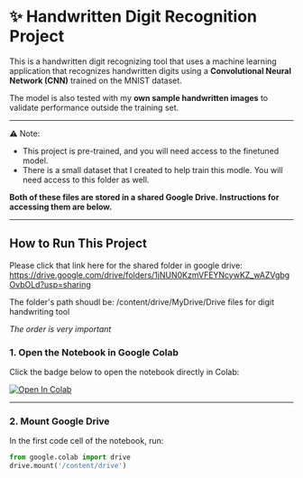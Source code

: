# ✨ Handwritten Digit Recognition Project
This is a handwritten digit recognizing tool that uses a machine learning application that recognizes handwritten digits using a **Convolutional Neural Network (CNN)** trained on the MNIST dataset.  

The model is also tested with my **own sample handwritten images** to validate performance outside the training set.  

---

⚠️ Note:
- This project is pre-trained, and you will need access to the finetuned model.
- There is a small dataset that I created to help train this modle. You will need access to this folder as well.

**Both of these files are stored in a shared Google Drive. Instructions for accessing them are below.**  


---

##  How to Run This Project

Please click that link here for the shared folder in google drive: https://drive.google.com/drive/folders/1jNUN0KzmVFEYNcywKZ_wAZVgbgOvbOLd?usp=sharing

The folder's path shoudl be:  /content/drive/MyDrive/Drive files for digit handwriting tool

*The order is very important*

### 1. Open the Notebook in Google Colab
Click the badge below to open the notebook directly in Colab:


[![Open In Colab](https://colab.research.google.com/assets/colab-badge.svg)](https://colab.research.google.com/github/emelynyrivas/Handwriting-Digit-Recognizing-Tool/blob/main/notebook.ipynb)



---

### 2. Mount Google Drive
In the first code cell of the notebook, run:
```python
from google.colab import drive
drive.mount('/content/drive')
